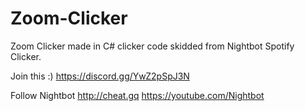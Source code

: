 # Zoom-Clicker
Zoom Clicker made in C# clicker code skidded from Nightbot Spotify Clicker.

Join this :)
https://discord.gg/YwZ2pSpJ3N

Follow Nightbot
http://cheat.gq
https://youtube.com/Nightbot
